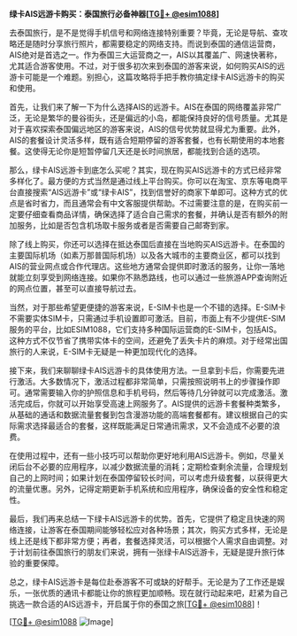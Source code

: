**绿卡AIS远游卡购买：泰国旅行必备神器[[TG💪+ @esim1088](https://t.me/s/esim1088)]**

去泰国旅行，是不是觉得手机信号和网络连接特别重要？毕竟，无论是导航、查攻略还是随时分享旅行照片，都需要稳定的网络支持。而说到泰国的通信运营商，AIS绝对是首选之一。作为泰国三大运营商之一，AIS以其覆盖广、网速快著称，尤其适合游客使用。不过，对于很多初次来到泰国的游客来说，如何购买AIS的远游卡可能是一个难题。别担心，这篇攻略将手把手教你搞定绿卡AIS远游卡的购买和使用。

首先，让我们来了解一下为什么选择AIS的远游卡。AIS在泰国的网络覆盖非常广泛，无论是繁华的曼谷街头，还是偏远的小岛，都能保持良好的信号质量。尤其是对于喜欢探索泰国偏远地区的游客来说，AIS的信号优势就显得尤为重要。此外，AIS的套餐设计灵活多样，既有适合短期停留的游客套餐，也有长期使用的本地套餐。这使得无论你是短暂停留几天还是长时间旅居，都能找到合适的选项。

那么，绿卡AIS远游卡到底怎么买呢？其实，现在购买AIS远游卡的方式已经非常多样化了。最方便的方式当然是通过线上平台购买。你可以在淘宝、京东等电商平台直接搜索“AIS远游卡”或“绿卡AIS”，找到信誉好的商家下单即可。这种方式的优点是省时省力，而且通常会有中文客服提供帮助。不过需要注意的是，在购买前一定要仔细查看商品详情，确保选择了适合自己需求的套餐，并确认是否有额外的附加服务，比如是否包含机场取卡服务或者是否需要自己邮寄到家。

除了线上购买，你还可以选择在抵达泰国后直接在当地购买AIS远游卡。在泰国的主要国际机场（如素万那普国际机场）以及各大城市的主要商业区，都可以找到AIS的营业网点或合作代理店。这些地方通常会提供即时激活的服务，让你一落地就能立刻享受到网络连接。如果你不熟悉路线，也可以通过一些旅游APP查询附近的网点位置，甚至可以直接导航过去。

当然，对于那些希望更便捷的游客来说，E-SIM卡也是一个不错的选择。E-SIM卡不需要实体SIM卡，只需通过手机设置即可激活。目前，市面上有不少提供E-SIM服务的平台，比如ESIM1088，它们支持多种国际运营商的E-SIM卡，包括AIS。这种方式不仅节省了携带实体卡的空间，还避免了丢失卡片的麻烦。对于经常出国旅行的人来说，E-SIM卡无疑是一种更加现代化的选择。

接下来，我们来聊聊绿卡AIS远游卡的具体使用方法。一旦拿到卡后，你需要先进行激活。大多数情况下，激活过程都非常简单，只需按照说明书上的步骤操作即可。通常需要输入你的护照信息和手机号码，然后等待几分钟就可以完成激活。激活完成后，你就可以开始享受高速上网服务了。AIS提供的远游卡套餐种类繁多，从基础的通话和数据流量套餐到包含漫游功能的高端套餐都有。建议根据自己的实际需求选择最适合的套餐，这样既能满足日常通讯需求，又不会造成不必要的浪费。

在使用过程中，还有一些小技巧可以帮助你更好地利用AIS远游卡。例如，尽量关闭后台不必要的应用程序，以减少数据流量的消耗；定期检查剩余流量，合理规划自己的上网时间；如果计划在泰国停留较长时间，可以考虑升级套餐，以获得更大的流量优惠。另外，记得定期更新手机系统和应用程序，确保设备的安全性和稳定性。

最后，我们再来总结一下绿卡AIS远游卡的优势。首先，它提供了稳定且快速的网络连接，让游客在泰国期间能够轻松应对各种场景；其次，购买方式多样，无论是线上还是线下都非常方便；再者，套餐选择灵活，可以根据个人需求自由调整。对于计划前往泰国旅行的朋友们来说，拥有一张绿卡AIS远游卡，无疑是提升旅行体验的重要保障。

总之，绿卡AIS远游卡是每位赴泰游客不可或缺的好帮手。无论是为了工作还是娱乐，一张优质的通讯卡都能让你的旅程更加顺畅。现在就行动起来吧，赶紧为自己挑选一款合适的AIS远游卡，开启属于你的泰国之旅[[TG💪+ @esim1088](https://t.me/s/esim1088)]！

[[TG💪+ @esim1088](https://t.me/s/esim1088) ![Image](https://i.postimg.cc/4NQfJmqS/Snipaste-2025-05-13-00-14-12.png)]